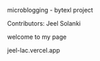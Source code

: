 microblogging - bytexl project

Contributors: Jeel Solanki 

welcome to my page 

jeel-lac.vercel.app